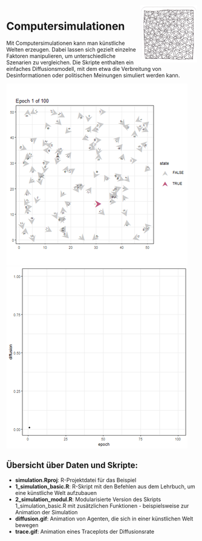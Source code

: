 <img src="chapter_11_zentangle.png" width="150" alt="Abbildung für Kapitel 11" align="right">

# Computersimulationen

Mit Computersimulationen kann man künstliche Welten erzeugen. Dabei lassen sich gezielt einzelne Faktoren manipulieren,
um unterschiedliche Szenarien zu vergleichen. Die Skripte enthalten ein einfaches Diffusionsmodell, mit dem etwa
die Verbreitung von Desinformationen oder politischen Meinungen simuliert werden kann.

![The diffusion model](diffusion.gif) ![The trace plot](trace.gif)
 

## Übersicht über Daten und Skripte: 
- **simulation.Rproj**: R-Projektdatei für das Beispiel
- **1_simulation_basic.R**: R-Skript mit den Befehlen aus dem Lehrbuch, um eine künstliche Welt aufzubauen
- **2_simulation_modul.R**: Modularisierte Version des Skripts 1_simulation_basic.R mit zusätzlichen Funktionen - beispielsweise zur Animation der Simulation
- **diffusion.gif**: Animation von Agenten, die sich in einer künstlichen Welt bewegen
- **trace.gif**: Animation eines Traceplots der Diffusionsrate


